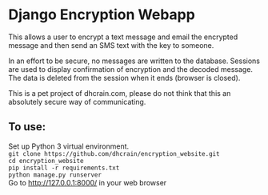 # Django Encryption Webapp

This allows a user to encrypt a text message and email the encrypted message and then send an SMS text with the key to someone.

In an effort to be secure, no messages are written to the database. Sessions are used to display confirmation of encryption and the decoded message. The data is deleted from the session when it ends (browser is closed).  

This is a pet project of dhcrain.com, please do not think that this an absolutely secure way of communicating.

## To use:
Set up Python 3 virtual environment.  
`git clone https://github.com/dhcrain/encryption_website.git`  
`cd encryption_website`  
`pip install -r requirements.txt`  
`python manage.py runserver`  
Go to http://127.0.0.1:8000/ in your web browser

